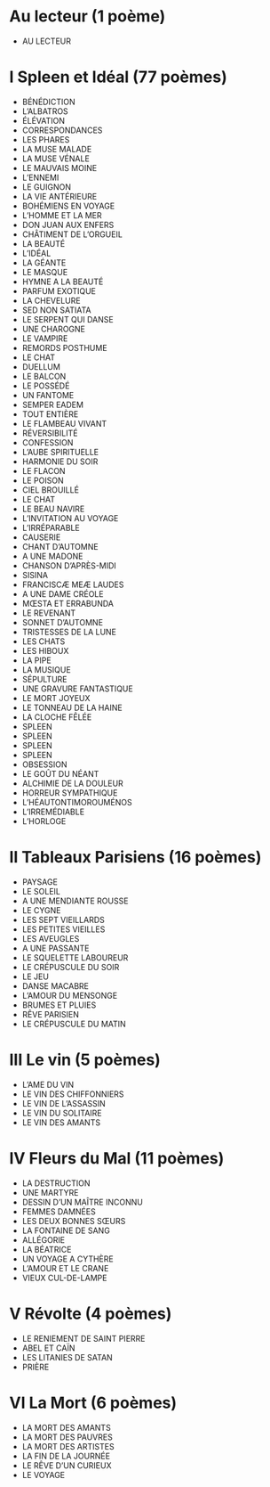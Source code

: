 # Au lecteur (1 poème)
 - AU LECTEUR 
# I Spleen et Idéal (77 poèmes)
 - BÉNÉDICTION 
 - L’ALBATROS 
 - ÉLÉVATION 
 - CORRESPONDANCES 
 - LES PHARES 
 - LA MUSE MALADE 
 - LA MUSE VÉNALE 
 - LE MAUVAIS MOINE 
 - L’ENNEMI 
 - LE GUIGNON 
 - LA VIE ANTÉRIEURE 
 - BOHÉMIENS EN VOYAGE 
 - L’HOMME ET LA MER 
 - DON JUAN AUX ENFERS 
 - CHÂTIMENT DE L’ORGUEIL 
 - LA BEAUTÉ 
 - L’IDÉAL 
 - LA GÉANTE 
 - LE MASQUE 
 - HYMNE A LA BEAUTÉ 
 - PARFUM EXOTIQUE 
 - LA CHEVELURE 
 - SED NON SATIATA 
 - LE SERPENT QUI DANSE 
 - UNE CHAROGNE 
 - LE VAMPIRE 
 - REMORDS POSTHUME 
 - LE CHAT 
 - DUELLUM 
 - LE BALCON 
 - LE POSSÉDÉ 
 - UN FANTOME 
 - SEMPER EADEM 
 - TOUT ENTIÈRE 
 - LE FLAMBEAU VIVANT 
 - RÉVERSIBILITÉ 
 - CONFESSION 
 - L’AUBE SPIRITUELLE 
 - HARMONIE DU SOIR 
 - LE FLACON 
 - LE POISON 
 - CIEL BROUILLÉ 
 - LE CHAT 
 - LE BEAU NAVIRE 
 - L’INVITATION AU VOYAGE 
 - L’IRRÉPARABLE 
 - CAUSERIE 
 - CHANT D’AUTOMNE 
 - A UNE MADONE 
 - CHANSON D’APRÈS-MIDI 
 - SISINA 
 - FRANCISCÆ MEÆ LAUDES 
 - A UNE DAME CRÉOLE 
 - MŒSTA ET ERRABUNDA 
 - LE REVENANT 
 - SONNET D’AUTOMNE 
 - TRISTESSES DE LA LUNE 
 - LES CHATS 
 - LES HIBOUX 
 - LA PIPE 
 - LA MUSIQUE 
 - SÉPULTURE 
 - UNE GRAVURE FANTASTIQUE 
 - LE MORT JOYEUX 
 - LE TONNEAU DE LA HAINE 
 - LA CLOCHE FÊLÉE 
 - SPLEEN 
 - SPLEEN 
 - SPLEEN 
 - SPLEEN 
 - OBSESSION 
 - LE GOÛT DU NÉANT 
 - ALCHIMIE DE LA DOULEUR 
 - HORREUR SYMPATHIQUE 
 - L’HÉAUTONTIMOROUMÉNOS 
 - L’IRREMÉDIABLE 
 - L’HORLOGE 
# II Tableaux Parisiens (16 poèmes)
 - PAYSAGE 
 - LE SOLEIL 
 - A UNE MENDIANTE ROUSSE 
 - LE CYGNE 
 - LES SEPT VIEILLARDS 
 - LES PETITES VIEILLES 
 - LES AVEUGLES 
 - A UNE PASSANTE 
 - LE SQUELETTE LABOUREUR 
 - LE CRÉPUSCULE DU SOIR 
 - LE JEU 
 - DANSE MACABRE 
 - L’AMOUR DU MENSONGE 
 - BRUMES ET PLUIES 
 - RÊVE PARISIEN 
 - LE CRÉPUSCULE DU MATIN 
# III Le vin (5 poèmes)
 - L’AME DU VIN 
 - LE VIN DES CHIFFONNIERS 
 - LE VIN DE L’ASSASSIN 
 - LE VIN DU SOLITAIRE 
 - LE VIN DES AMANTS 
# IV Fleurs du Mal (11 poèmes)
 - LA DESTRUCTION 
 - UNE MARTYRE
 - DESSIN D’UN MAÎTRE INCONNU 
 - FEMMES DAMNÉES 
 - LES DEUX BONNES SŒURS 
 - LA FONTAINE DE SANG 
 - ALLÉGORIE 
 - LA BÉATRICE 
 - UN VOYAGE A CYTHÈRE 
 - L’AMOUR ET LE CRANE
 - VIEUX CUL-DE-LAMPE 
# V Révolte (4 poèmes)
 - LE RENIEMENT DE SAINT PIERRE 
 - ABEL ET CAÏN 
 - LES LITANIES DE SATAN 
 - PRIÈRE 
# VI La Mort (6 poèmes)
 - LA MORT DES AMANTS 
 - LA MORT DES PAUVRES 
 - LA MORT DES ARTISTES 
 - LA FIN DE LA JOURNÉE 
 - LE RÊVE D’UN CURIEUX 
 - LE VOYAGE 
